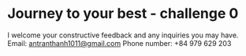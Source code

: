 # Journey to your best - challenge 0 
I welcome your constructive feedback and any inquiries you may have.
Email: antranthanh1011@gmail.com
Phone number: +84 979 629 203
